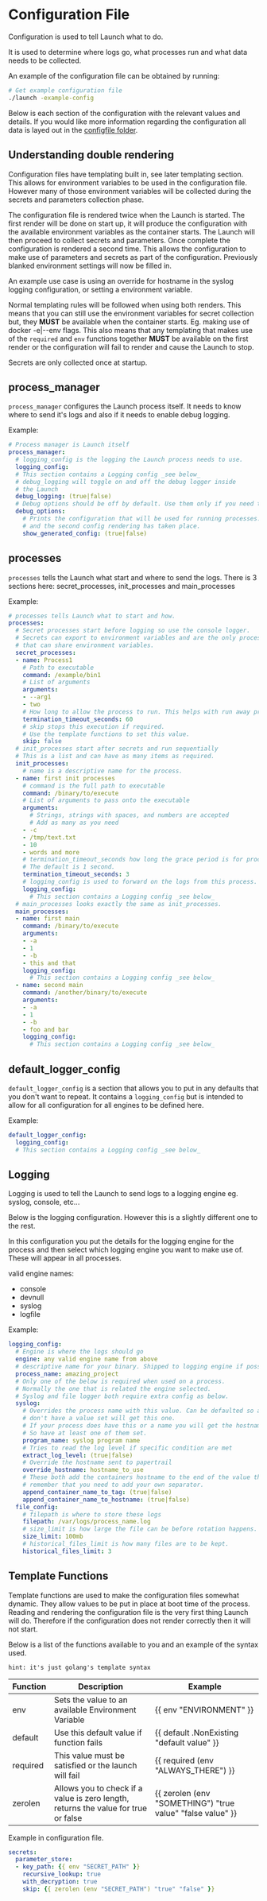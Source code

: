 # Configuration File

Configuration is used to tell Launch what to do. 

It is used to determine where logs go, what processes run and what data needs to be collected.

An example of the configuration file can be obtained by running:

```bash
# Get example configuration file
./launch -example-config
```

Below is each section of the configuration with the relevant values and details. If you would like more information regarding the configuration all data is layed out in the [configfile folder](../configfile).

## Understanding double rendering

Configuration files have templating built in, see later templating section. This allows for environment variables to be used in the configuration file.
However many of those environment variables will be collected during the secrets and parameters collection phase.

The configuration file is rendered twice when the Launch is started.
The first render will be done on start up, it will produce the configuration with the available environment variables as the container starts.
The Launch will then proceed to collect secrets and parameters. Once complete the configuration is rendered a second time.
This allows the configuration to make use of parameters and secrets as part of the configuration. Previously blanked environment settings will now be filled in.

An example use case is using an override for hostname in the syslog logging configuration, or setting a environment variable.

Normal templating rules will be followed when using both renders. This means that you can still use the environment variables for secret collection but, they __MUST__ be available when the container starts. Eg. making use of docker -e|--env flags.
This also means that any templating that makes use of the `required` and `env` functions together __MUST__ be available on the first render or the configuration will fail to render and cause the Launch to stop.

Secrets are only collected once at startup.

## process_manager

`process_manager` configures the Launch process itself. It needs to know where to send it's logs and also if it needs to enable debug logging.

Example:

```yaml
# Process manager is Launch itself
process_manager:
  # logging_config is the logging the Launch process needs to use.
  logging_config:
  # This section contains a Logging config _see below_
  # debug_logging will toggle on and off the debug logger inside
  # the Launch
  debug_logging: (true|false)
  # Debug options should be off by default. Use them only if you need to.
  debug_options:
    # Prints the configuration that will be used for running processes. This happens after secrets are collected
    # and the second config rendering has taken place.
    show_generated_config: (true|false)
```

## processes

`processes` tells the Launch what start and where to send the logs. There is 3 sections here: secret_processes, init_processes and main_processes

Example:

```yaml
# processes tells Launch what to start and how.
processes:
  # Secret processes start before logging so use the console logger.
  # Secrets can export to environment variables and are the only process
  # that can share environment variables.
  secret_processes:
  - name: Process1
    # Path to executable
    command: /example/bin1
    # List of arguments
    arguments:
    - --arg1
    - two
    # How long to allow the process to run. This helps with run away processes.
    termination_timeout_seconds: 60
    # skip stops this execution if required.
    # Use the template functions to set this value.
    skip: false
  # init_processes start after secrets and run sequentially
  # This is a list and can have as many items as required.
  init_processes:
    # name is a descriptive name for the process.
  - name: first init processes
    # command is the full path to executable
    command: /binary/to/execute
    # List of arguments to pass onto the executable
    arguments:
      # Strings, strings with spaces, and numbers are accepted
      # Add as many as you need
    - -c
    - /tmp/text.txt
    - 10
    - words and more
    # termination_timeout_seconds how long the grace period is for processes to terminate.
    # The default is 1 second.
    termination_timeout_seconds: 3
    # logging_config is used to forward on the logs from this process.
    logging_config:
      # This section contains a Logging config _see below_
  # main_processes looks exactly the same as init_processes.
  main_processes:
  - name: first main
    command: /binary/to/execute
    arguments:
    - -a
    - 1
    - -b
    - this and that
    logging_config:
      # This section contains a Logging config _see below_
  - name: second main
    command: /another/binary/to/execute
    arguments:
    - -a
    - 1
    - -b
    - foo and bar
    logging_config:
      # This section contains a Logging config _see below_
```

## default_logger_config

`default_logger_config` is a section that allows you to put in any defaults that you don't want to repeat.
It contains a `logging_config` but is intended to allow for all configuration for all engines to be defined here.

Example:

```yaml
default_logger_config:
  logging_config:
  # This section contains a Logging config _see below_
```
## Logging

Logging is used to tell the Launch to send logs to a logging engine eg. syslog, console, etc...

Below is the logging configuration. However this is a slightly different one to the rest.

In this configuration you put the details for the logging engine for the process and then select which logging engine you want to make use of. These will appear in all processes.

valid engine names:

- console
- devnull
- syslog
- logfile

Example:

```yaml
logging_config:
  # Engine is where the logs should go
  engine: any valid engine name from above
  # descriptive name for your binary. Shipped to logging engine if possible.
  process_name: amazing_project
  # Only one of the below is required when used on a process.
  # Normally the one that is related the engine selected.
  # Syslog and file logger both require extra config as below.
  syslog:
    # Overrides the process name with this value. Can be defaulted so all processes that
    # don't have a value set will get this one.
    # If your process does have this or a name you will get the hostname which is ugly.
    # So have at least one of them set.
    program_name: syslog program name
    # Tries to read the log level if specific condition are met
    extract_log_level: (true|false)
    # Override the hostname sent to papertrail
    override_hostname: hostname_to_use
    # These both add the containers hostname to the end of the value they control.
    # remember that you need to add your own separator.
    append_container_name_to_tag: (true|false)
    append_container_name_to_hostname: (true|false)
  file_config:
    # filepath is where to store these logs
    filepath: /var/logs/process_name.log
    # size_limit is how large the file can be before rotation happens.
    size_limit: 100mb
    # historical_files_limit is how many files are to be kept.
    historical_files_limit: 3
```

## Template Functions

Template functions are used to make the configuration files somewhat dynamic. They allow values to be put in place at boot time of the process. Reading and rendering the configuration file is the very first thing Launch will do. Therefore if the configuration does not render correctly then it will not start.

Below is a list of the functions available to you and an example of the syntax used.

`hint: it's just golang's template syntax`

Function | Description | Example
---|---|---
env | Sets the value to an available Environment Variable | {{ env "ENVIRONMENT" }}
default | Use this default value if function fails | {{ default .NonExisting "default value" }}
required | This value must be satisfied or the launch will fail | {{ required (env "ALWAYS_THERE") }}
zerolen | Allows you to check if a value is zero length, returns the value for true or false | {{ zerolen (env "SOMETHING") "true value" "false value" }}

Example in configuration file.

```yaml
secrets:
  parameter_store:
  - key_path: {{ env "SECRET_PATH" }}
    recursive_lookup: true
    with_decryption: true
    skip: {{ zerolen (env "SECRET_PATH") "true" "false" }}
```
